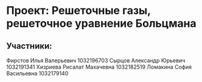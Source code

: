 # Проект: Решеточные газы, решеточное уравнение Больцмана
## Участники:
Фирстов Илья Валерьевич 1032196703
Сырцов Александр Юрьевич 1032191341
Хизриева Рисалат Махачевна 1032182519
Ломакина София Васильевна 1032179140